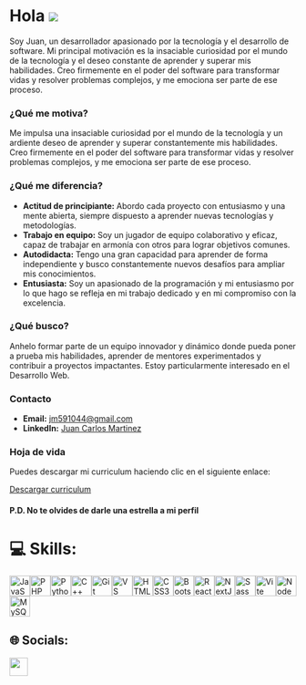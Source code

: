 Hola ![](https://user-images.githubusercontent.com/18350557/176309783-0785949b-9127-417c-8b55-ab5a4333674e.gif)
================================================================================================================================================================================================

Soy Juan, un desarrollador apasionado por la tecnología y el desarrollo de software. Mi principal motivación es la insaciable curiosidad por el mundo de la tecnología y el deseo constante de aprender y superar mis habilidades. Creo firmemente en el poder del software para transformar vidas y resolver problemas complejos, y me emociona ser parte de ese proceso.

### ¿Qué me motiva?

Me impulsa una insaciable curiosidad por el mundo de la tecnología y un ardiente deseo de aprender y superar constantemente mis habilidades. Creo firmemente en el poder del software para transformar vidas y resolver problemas complejos, y me emociona ser parte de ese proceso.

### ¿Qué me diferencia?

- **Actitud de principiante:** Abordo cada proyecto con entusiasmo y una mente abierta, siempre dispuesto a aprender nuevas tecnologías y metodologías.
- **Trabajo en equipo:** Soy un jugador de equipo colaborativo y eficaz, capaz de trabajar en armonía con otros para lograr objetivos comunes.
- **Autodidacta:** Tengo una gran capacidad para aprender de forma independiente y busco constantemente nuevos desafíos para ampliar mis conocimientos.
- **Entusiasta:** Soy un apasionado de la programación y mi entusiasmo por lo que hago se refleja en mi trabajo dedicado y en mi compromiso con la excelencia.

### ¿Qué busco?

Anhelo formar parte de un equipo innovador y dinámico donde pueda poner a prueba mis habilidades, aprender de mentores experimentados y contribuir a proyectos impactantes. Estoy particularmente interesado en el Desarrollo Web.

### Contacto

- **Email:** [jm591044@gmail.com](mailto:jm591044@gmail.com)
- **LinkedIn:** [Juan Carlos Martinez](https://www.linkedin.com/in/juan-carlos-martinez-b68388276/)

### Hoja de vida

Puedes descargar mi curriculum haciendo clic en el siguiente enlace:

[Descargar curriculum]([ruta/a/https://drive.google.com/file/d/1_5eds4EMg2Zgj2gTcj3J5_WA5zj-7H39/view?usp=sharing])
  
#### P.D. No te olvides de darle una estrella a mi perfil

# 💻 Skills:

<p align="left">
<a href="https://developer.mozilla.org/en-US/docs/Web/JavaScript" target="_blank" rel="noreferrer"><img src="https://raw.githubusercontent.com/danielcranney/readme-generator/main/public/icons/skills/javascript-colored.svg" width="36" height="36" alt="JavaScript" /></a><a href="https://www.php.net/" target="_blank" rel="noreferrer"><img src="https://raw.githubusercontent.com/danielcranney/readme-generator/main/public/icons/skills/php-colored.svg" width="36" height="36" alt="PHP" /></a><a href="https://www.python.org/" target="_blank" rel="noreferrer"><img src="https://raw.githubusercontent.com/danielcranney/readme-generator/main/public/icons/skills/python-colored.svg" width="36" height="36" alt="Python" /></a><a href="https://docs.microsoft.com/en-us/cpp/?view=msvc-170" target="_blank" rel="noreferrer"><img src="https://raw.githubusercontent.com/danielcranney/readme-generator/main/public/icons/skills/cplusplus-colored.svg" width="36" height="36" alt="C++" /></a><a href="https://git-scm.com/" target="_blank" rel="noreferrer"><img src="https://raw.githubusercontent.com/danielcranney/readme-generator/main/public/icons/skills/git-colored.svg" width="36" height="36" alt="Git" /></a><a href="https://code.visualstudio.com/" target="_blank" rel="noreferrer"><img src="https://raw.githubusercontent.com/danielcranney/readme-generator/main/public/icons/skills/visualstudiocode.svg" width="36" height="36" alt="VS Code" /></a><a href="https://developer.mozilla.org/en-US/docs/Glossary/HTML5" target="_blank" rel="noreferrer"><img src="https://raw.githubusercontent.com/danielcranney/readme-generator/main/public/icons/skills/html5-colored.svg" width="36" height="36" alt="HTML5" /></a><a href="https://www.w3.org/TR/CSS/#css" target="_blank" rel="noreferrer"><img src="https://raw.githubusercontent.com/danielcranney/readme-generator/main/public/icons/skills/css3-colored.svg" width="36" height="36" alt="CSS3" /></a><a href="https://getbootstrap.com/" target="_blank" rel="noreferrer"><img src="https://raw.githubusercontent.com/danielcranney/readme-generator/main/public/icons/skills/bootstrap-colored.svg" width="36" height="36" alt="Bootstrap" /></a><a href="https://reactjs.org/" target="_blank" rel="noreferrer"><img src="https://raw.githubusercontent.com/danielcranney/readme-generator/main/public/icons/skills/react-colored.svg" width="36" height="36" alt="React" /></a><a href="https://nextjs.org/docs" target="_blank" rel="noreferrer"><img src="https://raw.githubusercontent.com/danielcranney/readme-generator/main/public/icons/skills/nextjs-colored.svg" width="36" height="36" alt="NextJs" /></a><a href="https://sass-lang.com/" target="_blank" rel="noreferrer"><img src="https://raw.githubusercontent.com/danielcranney/readme-generator/main/public/icons/skills/sass-colored.svg" width="36" height="36" alt="Sass" /></a><a href="https://vitejs.dev/" target="_blank" rel="noreferrer"><img src="https://raw.githubusercontent.com/danielcranney/readme-generator/main/public/icons/skills/vite-colored.svg" width="36" height="36" alt="Vite" /></a><a href="https://nodejs.org/en/" target="_blank" rel="noreferrer"><img src="https://raw.githubusercontent.com/danielcranney/readme-generator/main/public/icons/skills/nodejs-colored.svg" width="36" height="36" alt="NodeJS" /></a><a href="https://www.mysql.com/" target="_blank" rel="noreferrer"><img src="https://raw.githubusercontent.com/danielcranney/readme-generator/main/public/icons/skills/mysql-colored.svg" width="36" height="36" alt="MySQL" /></a>
</p>

## 🌐 Socials:
<p>
</picture> </a> <a href="https://www.linkedin.com/in/juan-carlos-martinez-b68388276/" target="_blank" rel="noreferrer"> <picture> <source media="(prefers-color-scheme: dark)" srcset="https://raw.githubusercontent.com/danielcranney/readme-generator/main/public/icons/socials/linkedin-dark.svg" /> <source media="(prefers-color-scheme: light)" srcset="https://raw.githubusercontent.com/danielcranney/readme-generator/main/public/icons/socials/linkedin.svg" /> <img src="https://raw.githubusercontent.com/danielcranney/readme-generator/main/public/icons/socials/linkedin.svg" width="32" height="32" /> </picture> </a>
</p>


